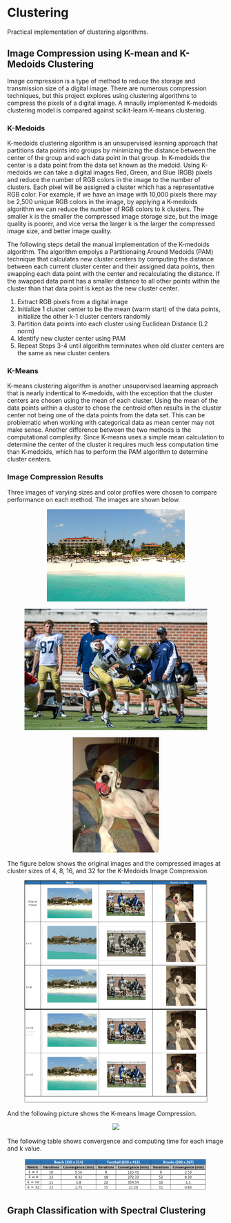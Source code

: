 # Clustering
Practical implementation of clustering algorithms.

## Image Compression using K-mean and K-Medoids Clustering

Image compression is a type of method to reduce the storage and transmission size of a digital image. There are numerous compression techniques, but this project explores using  clustering algorithms to compress the pixels of a digital image. A mnaully implemented K-medoids clustering model is compared against scikit-learn K-means clustering.

### K-Medoids

K-medoids clustering algorithm is an unsupervised learning approach that partitions data points into groups by minimizing the distance between the center of the group and each data point in that group. In K-medoids the center is a data point from the data set known as the medoid. Using K-medoids we can take a digital images Red, Green, and Blue (RGB) pixels and reduce the number of RGB colors in the image to the number of clusters. Each pixel will be assigned a cluster which has a representative RGB color. For example, if we have an image with 10,000 pixels there may be 2,500 unique RGB colors in the image, by applying a K-medoids algorithm we can reduce the number of RGB colors to k clusters. The smaller k is the smaller the compressed image storage size, but the image quality is poorer, and vice versa the larger k is the larger the compressed image size, and better image quality.

The following steps detail the manual implementation of the K-medoids algorithm. The algorithm empolys a Partitionaing Around Medoids (PAM) technique that calculates new cluster centers by computing the distance between each current cluster center and their assigned data points, then swapping each data point with the center and recalculating the distance. If the swapped data point has a smaller distance to all other points within the cluster than that data point is kept as the new cluster center.

1. Extract RGB pixels from a digital image
2. Initialize 1 cluster center to be the mean (warm start) of the data points, initialize the other k-1 cluster centers randomly
3. Partition data points into each cluster using Euclidean Distance (L2 norm)
4. Identify new cluster center using PAM
5. Repeat Steps 3-4 until algorithm terminates when old cluster centers are the same as new cluster centers

### K-Means

K-means clustering algorithm is another unsupervised laearning approach that is nearly indentical to K-medoids, with the exception that the cluster centers are chosen using the mean of each cluster. Using the mean of the data points within a cluster to chose the centroid often results in the cluster center not being one of the data points from the data set. This can be problematic when working with categorical data as mean center may not make sense. Another difference between the two methods is the computational complexity. Since K-means uses a simple mean calculation to determine the center of the cluster it requires much less computation time than K-medoids, which has to perform the PAM algorithm to determine cluster centers.

### Image Compression Results

Three images of varying sizes and color profiles were chosen to compare performance on each method. The images are shown below.

 <p align="center">
  </p>
<figure>
  <p align="center">
    <img src="https://github.com/bwalzer4/Clustering/blob/main/visuals/beach.bmp?raw=True" />
  </p>
</figure>

 <p align="center">
  </p>
<figure>
  <p align="center">
    <img src="https://github.com/bwalzer4/Clustering/blob/main/visuals/football.bmp?raw=True" />
  </p>
</figure>

 <p align="center">
  </p>
<figure>
  <p align="center">
    <img src="https://github.com/bwalzer4/Clustering/blob/main/visuals/brooks.jpg?raw=True" />
  </p>
</figure>

The figure below shows the original images and the compressed images at cluster sizes of 4, 8, 16, and 32 for the K-Medoids Image Compression.

 <p align="center">
  </p>
<figure>
  <p align="center">
    <img src="https://github.com/bwalzer4/Clustering/blob/main/visuals/medoids_picture_table.png?raw=True" />
  </p>
</figure>

And the following picture shows the K-means Image Compression.

 <p align="center">
  </p>
<figure>
  <p align="center">
    <img src="https://github.com/bwalzer4/Clustering/blob/main/visuals/means_picture_table.png?raw=True" />
  </p>
</figure>

The following table shows convergence and computing time for each image and k value.

<p align="center">
  </p>
<figure>
  <p align="center">
    <img src="https://github.com/bwalzer4/Clustering/blob/main/visuals/Comparison%20Table.png?raw=True" />
  </p>
</figure>

## Graph Classification with Spectral Clustering

